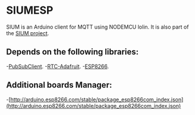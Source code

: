 # SIUMESP

SIUM is an Arduino client for MQTT using NODEMCU lolin. It is also part of the [SIUM project](https://github.com/isaacNuflo/SIUMDAO).

## Depends on the following libraries:
-[PubSubClient](https://github.com/knolleary/pubsubclient).
-[RTC-Adafruit](https://github.com/adafruit/RTClib).
-[ESP8266](https://github.com/esp8266/Arduino).

## Additional boards Manager:
-[http://arduino.esp8266.com/stable/package_esp8266com_index.json](http://arduino.esp8266.com/stable/package_esp8266com_index.json)
